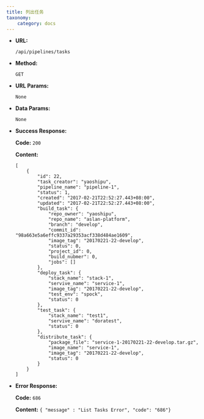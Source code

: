 ```yaml
---
title: 列出任务
taxonomy:
    category: docs
---
```


* **URL:**

    `/api/pipelines/tasks`

* **Method:**

    `GET`

* **URL Params:**

	`None`

* **Data Params:**

    `None`

* **Success Response:**

	**Code:** `200`

	**Content:** 
	
	```
    [
        {
            "id": 22,
            "task_creator": "yaoshipu",
            "pipeline_name": "pipeline-1",
            "status": 1,
            "created": "2017-02-21T22:52:27.443+08:00",
            "updated": "2017-02-21T22:52:27.443+08:00",
            "build_task": {
                "repo_owner": "yaoshipu",
                "repo_name": "aslan-platform",
                "branch": "develop",
                "commit_id": "98a663e5a6effc9337a29353acf338d484ae1609",
                "image_tag": "20170221-22-develop",
                "status": 0,
                "project_id": 0,
                "build_nubmer": 0,
                "jobs": []
            },
            "deploy_task": {
                "stack_name": "stack-1",
                "servive_name": "service-1",
                "image_tag": "20170221-22-develop",
                "test_env": "spock",
                "status": 0
            },
            "test_task": {
                "stack_name": "test1",
                "servive_name": "doratest",
                "status": 0
            },
            "distribute_task": {
                "package_file": "service-1-20170221-22-develop.tar.gz",
                "image_name": "service-1",
                "image_tag": "20170221-22-develop",
                "status": 0
            }
        }
    ]
	```	

* **Error Response:**

	**Code:** `686`
  	
  	**Content:** `{ "message" : "List Tasks Error", "code": "686"}`